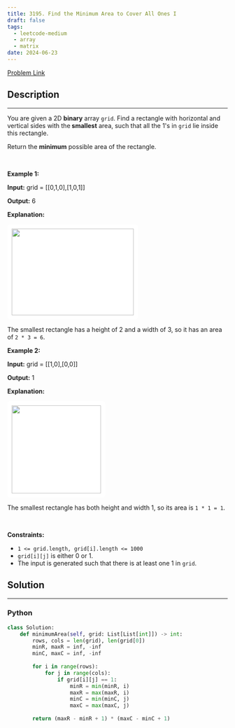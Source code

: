 ```yaml
---
title: 3195. Find the Minimum Area to Cover All Ones I
draft: false
tags: 
  - leetcode-medium
  - array
  - matrix
date: 2024-06-23
---
```


[Problem Link](https://leetcode.com/problems/find-the-minimum-area-to-cover-all-ones-i/)

## Description

---
<p>You are given a 2D <strong>binary</strong> array <code>grid</code>. Find a rectangle with horizontal and vertical sides with the<strong> smallest</strong> area, such that all the 1&#39;s in <code>grid</code> lie inside this rectangle.</p>

<p>Return the <strong>minimum</strong> possible area of the rectangle.</p>

<p>&nbsp;</p>
<p><strong class="example">Example 1:</strong></p>

<div class="example-block">
<p><strong>Input:</strong> <span class="example-io">grid = [[0,1,0],[1,0,1]]</span></p>

<p><strong>Output:</strong> <span class="example-io">6</span></p>

<p><strong>Explanation:</strong></p>

<p><img alt="" src="https://assets.leetcode.com/uploads/2024/05/08/examplerect0.png" style="padding: 10px; background: rgb(255, 255, 255); border-radius: 0.5rem; width: 279px; height: 198px;" /></p>

<p>The smallest rectangle has a height of 2 and a width of 3, so it has an area of <code>2 * 3 = 6</code>.</p>
</div>

<p><strong class="example">Example 2:</strong></p>

<div class="example-block">
<p><strong>Input:</strong> <span class="example-io">grid = [[1,0],[0,0]]</span></p>

<p><strong>Output:</strong> <span class="example-io">1</span></p>

<p><strong>Explanation:</strong></p>

<p><img alt="" src="https://assets.leetcode.com/uploads/2024/05/08/examplerect1.png" style="padding: 10px; background: rgb(255, 255, 255); border-radius: 0.5rem; width: 204px; height: 201px;" /></p>

<p>The smallest rectangle has both height and width 1, so its area is <code>1 * 1 = 1</code>.</p>
</div>

<p>&nbsp;</p>
<p><strong>Constraints:</strong></p>

<ul>
	<li><code>1 &lt;= grid.length, grid[i].length &lt;= 1000</code></li>
	<li><code>grid[i][j]</code> is either 0 or 1.</li>
	<li>The input is generated such that there is at least one 1 in <code>grid</code>.</li>
</ul>


## Solution

---
### Python
``` py title='find-the-minimum-area-to-cover-all-ones-i'
class Solution:
    def minimumArea(self, grid: List[List[int]]) -> int:
        rows, cols = len(grid), len(grid[0])
        minR, maxR = inf, -inf
        minC, maxC = inf, -inf
        
        for i in range(rows):
            for j in range(cols):
                if grid[i][j] == 1:
                    minR = min(minR, i)
                    maxR = max(maxR, i)
                    minC = min(minC, j)
                    maxC = max(maxC, j)
        
        return (maxR - minR + 1) * (maxC - minC + 1)
```

